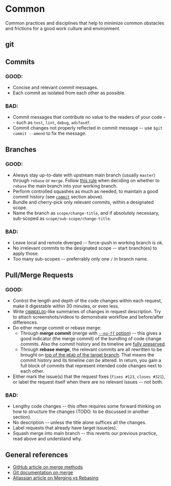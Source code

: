# Common

Common practices and disciplines that help to minimize common obstacles and frictions for a good work culture and environment.

## git

## Commits

### GOOD:
- Concise and relevant commit messages.
- Each commit as isolated from each other as possible.

### BAD:
- Commit messages that contribute no value to the readers of your code -- such as `test`, `lint`, `debug`, `adsfasdf`.
- Commit changes not properly reflected in commit message -- use `$git commit --amend` to fix the message.

## Branches

### GOOD:
- Always stay up-to-date with upstream main branch (usually `master`) through `rebase` or `merge`. Follow [this rule](https://www.atlassian.com/git/tutorials/merging-vs-rebasing#the-golden-rule-of-rebasing) when deciding on whether to `rebase` the main branch into your working branch.
- Perform controlled squashes as much as needed, to maintain a good commit history (see [`commit`](#commit) section above).
- Bundle and cherry-pick only relevant commits, within a designated scope.
- Name the branch as `scope/change-title`, and if absolutely necessary, sub-scoped as `scope/sub-scope/change-title`.

### BAD:
- Leave local and remote diverged -- force-push in working branch is ok.
- No irrelevant commits to the designated scope -- start branch(es) to apply those.
- Too many sub-scopes -- preferrably only one `/` in branch name.

## Pull/Merge Requests

### GOOD:
- Control the length and depth of the code changes within each request, make it digestable within 30 minutes, or even less.
- Write [`CHANGELOG`](https://keepachangelog.com)-like summaries of changes in request description. Try to attach screenshots/videos to demonstrate workflow and before/after differences.
- Do either merge commit or rebase merge:
    - Through **merge commit** (merge with [`--no-ff` option](https://git-scm.com/docs/git-merge#_fast_forward_merge)) -- this gives a good indicator (the merge commit) of the bundling of code change commits. Also the commit history and its timeline are [fully preserved](https://wac-cdn.atlassian.com/dam/jcr:e229fef6-2c2f-4a4f-b270-e1e1baa94055/02.svg?cdnVersion=le).
    - Through **rebase merge**, the relevant commits are all rewritten to be brought on [top of the `HEAD` of the target branch](https://wac-cdn.atlassian.com/dam/jcr:5b153a22-38be-40d0-aec8-5f2fffc771e5/03.svg?cdnVersion=le). That means the commit history and its timeline _can be_ altered. In return, you gain a full block of commits that represent intended code changes next to each other.
- Either mark the issue(s) that the request fixes (`fixes #123`, `closes #321`), or label the request itself when there are no relevant issues -- not both.

### BAD:
- Lengthy code changes -- this often requires some forward thinking on how to structure the changes (TODO: to be discussed in another section).
- No description -- unless the title alone suffices all the changes.
- Label requests that already have target issue(es).
- Squash merge into main branch -- this reverts our previous practice, read above and understand why.

## General references

- [GitHub article on merge methods](https://help.github.com/en/articles/about-merge-methods-on-github)
- [Git documentation on merge](https://git-scm.com/docs/git-merge)
- [Atlassian article on Merging vs Rebasing](https://www.atlassian.com/git/tutorials/merging-vs-rebasing)
